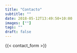 ```yaml
---
title: "Contacto"
subtitle: ""
date: 2018-05-12T13:49:50+10:00
images: [""]
tags: ""
draft: false
---
```

{{< contact_form >}}
